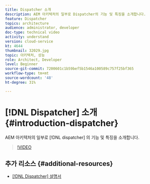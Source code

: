 ```yaml
---
title: Dispatcher 소개
description: AEM 아키텍처의 일부로 Dispatcher의 기능 및 특징을 소개합니다.
feature: Dispatcher
topics: architecture
audience: administrator, developer
doc-type: technical video
activity: understand
version: cloud-service
kt: 4644
thumbnail: 32029.jpg
topic: 아키텍처, 성능
role: Architect, Developer
level: Beginner
source-git-commit: 7200601c1b59bef5b1546a100589c757f25bf365
workflow-type: tm+mt
source-wordcount: '48'
ht-degree: 31%

---
```



# [!DNL Dispatcher] 소개 {#introduction-dispatcher}

AEM 아키텍처의 일부로 [!DNL dispatcher] 의 기능 및 특징을 소개합니다.

>[!VIDEO](https://video.tv.adobe.com/v/32029/?quality=12&learn=on)

## 추가 리소스 {#additional-resources}

* [[!DNL Dispatcher] 설명서](https://experienceleague.adobe.com/docs/experience-manager-dispatcher/using/dispatcher.html?lang=ko-KR)